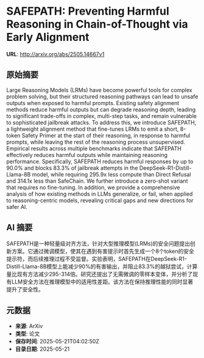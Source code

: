 # SAFEPATH: Preventing Harmful Reasoning in Chain-of-Thought via Early Alignment

**URL**: http://arxiv.org/abs/2505.14667v1

## 原始摘要

Large Reasoning Models (LRMs) have become powerful tools for complex problem
solving, but their structured reasoning pathways can lead to unsafe outputs
when exposed to harmful prompts. Existing safety alignment methods reduce
harmful outputs but can degrade reasoning depth, leading to significant
trade-offs in complex, multi-step tasks, and remain vulnerable to sophisticated
jailbreak attacks. To address this, we introduce SAFEPATH, a lightweight
alignment method that fine-tunes LRMs to emit a short, 8-token Safety Primer at
the start of their reasoning, in response to harmful prompts, while leaving the
rest of the reasoning process unsupervised. Empirical results across multiple
benchmarks indicate that SAFEPATH effectively reduces harmful outputs while
maintaining reasoning performance. Specifically, SAFEPATH reduces harmful
responses by up to 90.0% and blocks 83.3% of jailbreak attempts in the
DeepSeek-R1-Distill-Llama-8B model, while requiring 295.9x less compute than
Direct Refusal and 314.1x less than SafeChain. We further introduce a zero-shot
variant that requires no fine-tuning. In addition, we provide a comprehensive
analysis of how existing methods in LLMs generalize, or fail, when applied to
reasoning-centric models, revealing critical gaps and new directions for safer
AI.


## AI 摘要

SAFEPATH是一种轻量级对齐方法，针对大型推理模型(LRMs)的安全问题提出创新方案。它通过微调模型，使其在遇到有害提示时首先生成一个8个token的安全提示符，而后续推理过程不受监督。实验表明，SAFEPATH在DeepSeek-R1-Distill-Llama-8B模型上能减少90%的有害输出，并阻止83.3%的越狱尝试，计算量比现有方法减少295-314倍。研究还提出了无需微调的零样本变体，并分析了现有LLM安全方法在推理模型中的适用性差距。该方法在保持推理性能的同时显著提升了安全性。

## 元数据

- **来源**: ArXiv
- **类型**: 论文
- **保存时间**: 2025-05-21T04:02:50Z
- **目录日期**: 2025-05-21
